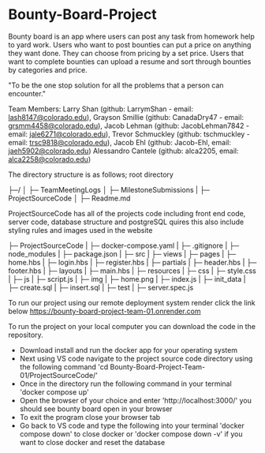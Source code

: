 # Bounty-Board-Project

Bounty board is an app where users can post any task from homework help to yard work. 
Users who want to post bounties can put a price on anything they want done. 
They can choose from pricing by a set price. 
Users that want to complete bounties can upload a resume and sort through bounties by categories and price.

"To be the one stop solution for all the problems that a person can encounter."

Team Members: 
  Larry Shan (github: LarrymShan - email: lash8147@colorado.edu), 
  Grayson Smillie (github: CanadaDry47 -  email: grsmm4458@colorado.edu), 
  Jacob Lehman (github: JacobLehman7842 -  email: jale6271@colorado.edu), 
  Trevor Schmuckley (github: tschmuckley - email: trsc9818@colorado.edu), 
  Jacob Ehl (github: Jacob-Ehl, email: jaeh5902@colorado.edu)
  Alessandro Cantele (github: alca2205, email: alca2258@colorado.edu)

  The directory structure is as follows;
  root directory

  ├─<ProjectRepository>/
│  ├─ TeamMeetingLogs
│  ├─ MilestoneSubmissions
|  ├─ ProjectSourceCode
│  ├─ Readme.md

ProjectSourceCode has all of the projects code including front end code,
server code, database structure and postgreSQL quires this also include styling rules
and images used in the website

├─ ProjectSourceCode
|   ├─ docker-compose.yaml
|   ├─ .gitignore
|   ├─ node_modules
|   ├─ package.json
|   ├─ src
|      ├─ views
|         ├─ pages
|             ├─ home.hbs
|             ├─ login.hbs
|             ├─ register.hbs
|         ├─ partials
|             ├─ header.hbs
|             ├─ footer.hbs
|         ├─ layouts
|             ├─ main.hbs
|      ├─ resources
|         ├─ css
|             ├─ style.css
|         ├─ js
|             ├─ script.js
|         ├─ img
|             ├─ home.png
|      ├─ index.js
|      ├─ init_data
|         ├─ create.sql
|         ├─ insert.sql
|   ├─ test
|         ├─ server.spec.js

To run our project using our remote deployment system render click the link below
https://bounty-board-project-team-01.onrender.com

To run the project on your local computer you can download the code in the repository.
- Download install and run the docker app for your operating system
- Next using VS code navigate to the project source code directory using the following command 'cd Bounty-Board-Project-Team-01/ProjectSourceCode/'
- Once in the directory run the following command in your terminal 'docker compose up'
- Open the browser of your choice and enter 'http://localhost:3000/' you should see bounty board open in your browser
- To exit the program close your browser tab
- Go back to VS code and type the following into your terminal 'docker compose down' to close docker or 'docker compose down -v'
if you want to close docker and reset the database

